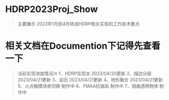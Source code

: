 # HDRP2023Proj_Show
> 主要展示 2023年1月到4月转成HDRP相关实现的工作技术要点
# 相关文档在Documention下记得先查看一下
> 当前实现进度情况/n
> 1、HDRP实现水 			2023/04/20更新
> 2、描边分层				2023/04/21更新
> 3、岩石					2023/04/21更新
> 4、地形融合				2023/04/21更新
> 5、火点触摸场景切换 	制作中
> 6、FMAA抗锯齿			制作中
> 7、扭曲透明物体			制作中
